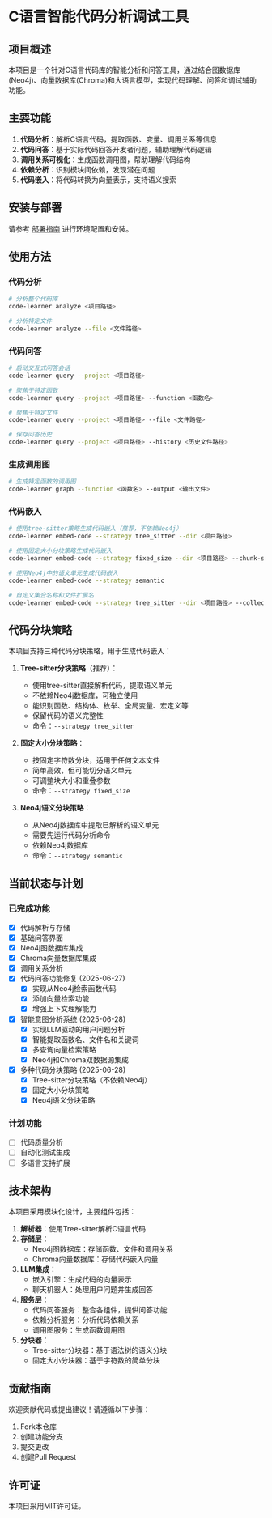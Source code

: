 # C语言智能代码分析调试工具

## 项目概述

本项目是一个针对C语言代码库的智能分析和问答工具，通过结合图数据库(Neo4j)、向量数据库(Chroma)和大语言模型，实现代码理解、问答和调试辅助功能。

## 主要功能

1. **代码分析**：解析C语言代码，提取函数、变量、调用关系等信息
2. **代码问答**：基于实际代码回答开发者问题，辅助理解代码逻辑
3. **调用关系可视化**：生成函数调用图，帮助理解代码结构
4. **依赖分析**：识别模块间依赖，发现潜在问题
5. **代码嵌入**：将代码转换为向量表示，支持语义搜索

## 安装与部署

请参考 [部署指南](001-dev-docs/DEPLOY_UBUNTU.md) 进行环境配置和安装。

## 使用方法

### 代码分析

```bash
# 分析整个代码库
code-learner analyze <项目路径>

# 分析特定文件
code-learner analyze --file <文件路径>
```

### 代码问答

```bash
# 启动交互式问答会话
code-learner query --project <项目路径>

# 聚焦于特定函数
code-learner query --project <项目路径> --function <函数名>

# 聚焦于特定文件
code-learner query --project <项目路径> --file <文件路径>

# 保存问答历史
code-learner query --project <项目路径> --history <历史文件路径>
```

### 生成调用图

```bash
# 生成特定函数的调用图
code-learner graph --function <函数名> --output <输出文件>
```

### 代码嵌入

```bash
# 使用tree-sitter策略生成代码嵌入（推荐，不依赖Neo4j）
code-learner embed-code --strategy tree_sitter --dir <项目路径>

# 使用固定大小分块策略生成代码嵌入
code-learner embed-code --strategy fixed_size --dir <项目路径> --chunk-size 512 --chunk-overlap 100

# 使用Neo4j中的语义单元生成代码嵌入
code-learner embed-code --strategy semantic

# 自定义集合名称和文件扩展名
code-learner embed-code --strategy tree_sitter --dir <项目路径> --collection my_embeddings --file-extensions .c,.h
```

## 代码分块策略

本项目支持三种代码分块策略，用于生成代码嵌入：

1. **Tree-sitter分块策略**（推荐）：
   - 使用tree-sitter直接解析代码，提取语义单元
   - 不依赖Neo4j数据库，可独立使用
   - 能识别函数、结构体、枚举、全局变量、宏定义等
   - 保留代码的语义完整性
   - 命令：`--strategy tree_sitter`

2. **固定大小分块策略**：
   - 按固定字符数分块，适用于任何文本文件
   - 简单高效，但可能切分语义单元
   - 可调整块大小和重叠参数
   - 命令：`--strategy fixed_size`

3. **Neo4j语义分块策略**：
   - 从Neo4j数据库中提取已解析的语义单元
   - 需要先运行代码分析命令
   - 依赖Neo4j数据库
   - 命令：`--strategy semantic`

## 当前状态与计划

### 已完成功能

- [x] 代码解析与存储
- [x] 基础问答界面
- [x] Neo4j图数据库集成
- [x] Chroma向量数据库集成
- [x] 调用关系分析
- [x] 代码问答功能修复 (2025-06-27)
  - [x] 实现从Neo4j检索函数代码
  - [x] 添加向量检索功能
  - [x] 增强上下文理解能力
- [x] 智能意图分析系统 (2025-06-28)
  - [x] 实现LLM驱动的用户问题分析
  - [x] 智能提取函数名、文件名和关键词
  - [x] 多查询向量检索策略
  - [x] Neo4j和Chroma双数据源集成
- [x] 多种代码分块策略 (2025-06-28)
  - [x] Tree-sitter分块策略（不依赖Neo4j）
  - [x] 固定大小分块策略
  - [x] Neo4j语义分块策略

### 计划功能

- [ ] 代码质量分析
- [ ] 自动化测试生成
- [ ] 多语言支持扩展

## 技术架构

本项目采用模块化设计，主要组件包括：

1. **解析器**：使用Tree-sitter解析C语言代码
2. **存储层**：
   - Neo4j图数据库：存储函数、文件和调用关系
   - Chroma向量数据库：存储代码嵌入向量
3. **LLM集成**：
   - 嵌入引擎：生成代码的向量表示
   - 聊天机器人：处理用户问题并生成回答
4. **服务层**：
   - 代码问答服务：整合各组件，提供问答功能
   - 依赖分析服务：分析代码依赖关系
   - 调用图服务：生成函数调用图
5. **分块器**：
   - Tree-sitter分块器：基于语法树的语义分块
   - 固定大小分块器：基于字符数的简单分块

## 贡献指南

欢迎贡献代码或提出建议！请遵循以下步骤：

1. Fork本仓库
2. 创建功能分支
3. 提交更改
4. 创建Pull Request

## 许可证

本项目采用MIT许可证。 